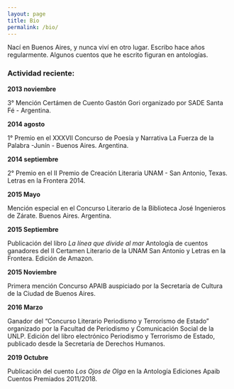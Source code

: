 ```yaml
---
layout: page
title: Bio
permalink: /bio/
---
```


Nací en Buenos Aires, y nunca viví en otro lugar. Escribo hace años regularmente. Algunos cuentos que he escrito figuran en antologías. 

### Actividad reciente:


**2013 noviembre**

3° Mención Certámen de Cuento Gastón Gori organizado por SADE Santa Fé - Argentina.

**2014 agosto**

1° Premio en el XXXVII Concurso de Poesía y Narrativa La Fuerza de la Palabra -Junín - Buenos Aires. Argentina.

**2014 septiembre**

2° Premio en el II Premio de Creación Literaria UNAM - San Antonio, Texas.
Letras en la Frontera 2014.

**2015 Mayo**

Mención especial en el Concurso Literario de la Biblioteca José Ingenieros de Zárate.
Buenos Aires. Argentina.

**2015 Septiembre**

Publicación del libro *La línea que divide al mar* Antología de cuentos ganadores del II Certamen Literario de la UNAM San Antonio y Letras en la Frontera. Edición de Amazon.

**2015 Noviembre**

Primera mención Concurso APAIB auspiciado por la Secretaría de Cultura de la Ciudad de Buenos Aires.

**2016 Marzo**

Ganador del “Concurso Literario Periodismo y Terrorismo de Estado” organizado por
la Facultad de Periodismo y Comunicación Social de la UNLP. Edición del libro electrónico
Periodismo y Terrorismo de Estado, publicado desde la Secretaría de Derechos Humanos.

**2019 Octubre**

Publicación del cuento *Los Ojos de Olga* en la Antología Ediciones Apaib Cuentos Premiados 2011/2018.
